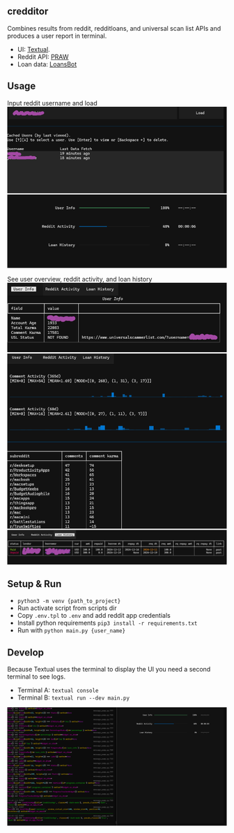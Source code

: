 credditor
---------

Combines results from reddit, redditloans, and universal scan list APIs and produces a user report
in terminal.

- UI: [Textual](https://textual.textualize.io/).
- Reddit API: [PRAW](https://asyncpraw.readthedocs.io/en/stable/)
- Loan data: [LoansBot](https://github.com/LoansBot/loansbot)

## Usage

Input reddit username and load
![Input reddit username](./docs/homescreen.png)
![Loading screen](./docs/loaduser2.png)

See user overview, reddit activity, and loan history
![User info](./docs/userinfo.png)
![Reddit activity](./docs/redditactivity.png)
![Loan history](./docs/loanhistory.png)

## Setup & Run

- `python3 -m venv {path_to_project}`
- Run activate script from scripts dir
- Copy `.env.tpl` to `.env` and add reddit app credentials
- Install python requirements `pip3 install -r requirements.txt`
- Run with `python main.py {user_name}`

## Develop

Because Textual uses the terminal to display the UI you need a second terminal to see logs.

- Terminal A: `textual console`
- Terminal B: `textual run --dev main.py`

![Loan history](./docs/devmode.png)